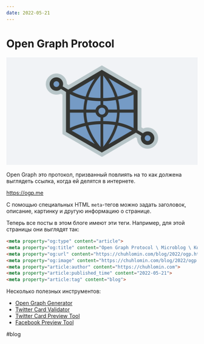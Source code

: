 ```yaml
---
date: 2022-05-21
---
```


# Open Graph Protocol

![Open Graph Protocol](../2022/ogp.png)

Open Graph это протокол, призванный повлиять на то как должена выглядеть ссылка,
когда ей делятся в интернете.

https://ogp.me

С помощью специальных HTML `meta`-тегов можно задать заголовок, описание,
картинку и другую информацию о странице.

Теперь все посты в этом блоге имеют эти теги. Например, для этой страницы они
выглядят так:

```html
<meta property="og:type" content="article">
<meta property="og:title" content="Open Graph Protocol \ Microblog \ Konstantin Chukhlomin">
<meta property="og:url" content="https://chuhlomin.com/blog/2022/ogp.html">
<meta property="og:image" content="https://chuhlomin.com/blog/2022/ogp.png">
<meta property="article:author" content="https://chuhlomin.com">
<meta property="article:published_time" content="2022-05-21">
<meta property="article:tag" content="blog">
```

Несколько полезных инструментов:

* [Open Graph Generator](https://webcode.tools/generators/open-graph)
* [Twitter Card Validator](https://cards-dev.twitter.com/validator)
* [Twitter Card Preview Tool](https://www.bannerbear.com/tools/twitter-card-preview-tool/)
* [Facebook Preview Tool](https://www.bannerbear.com/tools/facebook-open-graph-preview-tool/)

#blog

